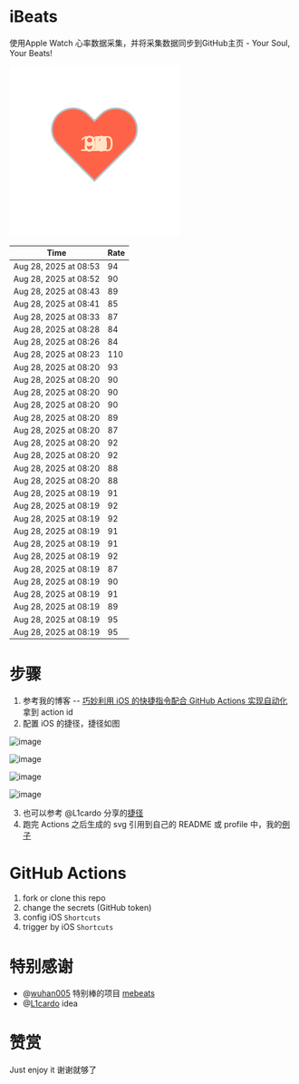 # iBeats
使用Apple Watch 心率数据采集，并将采集数据同步到GitHub主页 - Your Soul, Your Beats!

![](./files/heart.svg)

<!--START_SECTION:my_heart_rate-->
| Time | Rate | 
 | ---- | ---- | 
| Aug 28, 2025 at 08:53 | 94 |
| Aug 28, 2025 at 08:52 | 90 |
| Aug 28, 2025 at 08:43 | 89 |
| Aug 28, 2025 at 08:41 | 85 |
| Aug 28, 2025 at 08:33 | 87 |
| Aug 28, 2025 at 08:28 | 84 |
| Aug 28, 2025 at 08:26 | 84 |
| Aug 28, 2025 at 08:23 | 110 |
| Aug 28, 2025 at 08:20 | 93 |
| Aug 28, 2025 at 08:20 | 90 |
| Aug 28, 2025 at 08:20 | 90 |
| Aug 28, 2025 at 08:20 | 90 |
| Aug 28, 2025 at 08:20 | 89 |
| Aug 28, 2025 at 08:20 | 87 |
| Aug 28, 2025 at 08:20 | 92 |
| Aug 28, 2025 at 08:20 | 92 |
| Aug 28, 2025 at 08:20 | 88 |
| Aug 28, 2025 at 08:20 | 88 |
| Aug 28, 2025 at 08:19 | 91 |
| Aug 28, 2025 at 08:19 | 92 |
| Aug 28, 2025 at 08:19 | 92 |
| Aug 28, 2025 at 08:19 | 91 |
| Aug 28, 2025 at 08:19 | 91 |
| Aug 28, 2025 at 08:19 | 92 |
| Aug 28, 2025 at 08:19 | 87 |
| Aug 28, 2025 at 08:19 | 90 |
| Aug 28, 2025 at 08:19 | 91 |
| Aug 28, 2025 at 08:19 | 89 |
| Aug 28, 2025 at 08:19 | 95 |
| Aug 28, 2025 at 08:19 | 95 |

<!--END_SECTION:my_heart_rate-->

# 步骤
1. 参考我的博客 -- [巧妙利用 iOS 的快捷指令配合 GitHub Actions 实现自动化](https://github.com/yihong0618/gitblog/issues/198) 拿到 action id
2. 配置 iOS 的捷径，捷径如图

![image](https://user-images.githubusercontent.com/15976103/122154218-0db0b480-ce97-11eb-93bb-5aec07c558dc.png)

![image](https://user-images.githubusercontent.com/15976103/122154236-186b4980-ce97-11eb-8e4b-70551a0391ae.png)

![image](https://user-images.githubusercontent.com/15976103/122154268-2d47dd00-ce97-11eb-902e-3acf292265a9.png)

![image](https://user-images.githubusercontent.com/15976103/122174055-fa144680-ceb4-11eb-9be2-3eb83cd516f7.png)

3. 也可以参考 @L1cardo 分享的[捷径](https://www.icloud.com/shortcuts/6ab6047b459c41ad822ad6b94b1c03d4)
4. 跑完 Actions 之后生成的 svg 引用到自己的 README 或 profile 中，我的[例子](https://github.com/yihong0618) 

# GitHub Actions

1. fork or clone this repo
2. change the secrets (GitHub token)
3. config iOS `Shortcuts` 
4. trigger by iOS `Shortcuts`

# 特别感谢
- @[wuhan005](https://github.com/wuhan005) 特别棒的项目 [mebeats](https://github.com/wuhan005/mebeats)
- @[L1cardo](https://github.com/L1cardo) idea

# 赞赏
Just enjoy it
谢谢就够了
